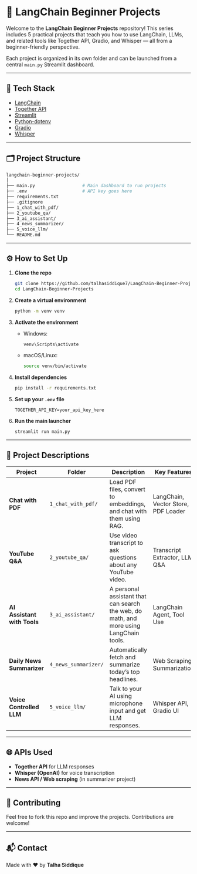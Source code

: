 # 🚀 LangChain Beginner Projects

Welcome to the **LangChain Beginner Projects** repository! This series includes 5 practical projects that teach you how to use LangChain, LLMs, and related tools like Together API, Gradio, and Whisper — all from a beginner-friendly perspective.

Each project is organized in its own folder and can be launched from a central `main.py` Streamlit dashboard.

---

## 🧠 Tech Stack

- [LangChain](https://github.com/langchain-ai/langchain)
- [Together API](https://docs.together.ai/docs)
- [Streamlit](https://streamlit.io/)
- [Python-dotenv](https://pypi.org/project/python-dotenv/)
- [Gradio](https://www.gradio.app/)
- [Whisper](https://github.com/openai/whisper)

---

## 🗂️ Project Structure

```bash
langchain-beginner-projects/
│
├── main.py                  # Main dashboard to run projects
├── .env                     # API key goes here
├── requirements.txt
├── .gitignore
├── 1_chat_with_pdf/
├── 2_youtube_qa/
├── 3_ai_assistant/
├── 4_news_summarizer/
├── 5_voice_llm/
└── README.md
````

---

## ⚙️ How to Set Up

1. **Clone the repo**

   ```bash
   git clone https://github.com/talhasiddique7/LangChain-Beginner-Projects.git
   cd LangChain-Beginner-Projects
   ```

2. **Create a virtual environment**

   ```bash
   python -m venv venv
   ```

3. **Activate the environment**

   * Windows:

     ```bash
     venv\Scripts\activate
     ```
   * macOS/Linux:

     ```bash
     source venv/bin/activate
     ```

4. **Install dependencies**

   ```bash
   pip install -r requirements.txt
   ```

5. **Set up your `.env` file**

   ```
   TOGETHER_API_KEY=your_api_key_here
   ```

6. **Run the main launcher**

   ```bash
   streamlit run main.py
   ```

---

## 📌 Project Descriptions

| Project                     | Folder                      | Description                                                                            | Key Features                        |
| --------------------------- | --------------------------- | -------------------------------------------------------------------------------------- | ----------------------------------- |
| **Chat with PDF**           | `1_chat_with_pdf/`   | Load PDF files, convert to embeddings, and chat with them using RAG.                   | LangChain, Vector Store, PDF Loader |
| **YouTube Q\&A**            | `2_youtube_qa/`      | Use video transcript to ask questions about any YouTube video.                         | Transcript Extractor, LLM Q\&A      |
| **AI Assistant with Tools** | `3_ai_assistant/`    | A personal assistant that can search the web, do math, and more using LangChain tools. | LangChain Agent, Tool Use           |
| **Daily News Summarizer**   | `4_news_summarizer/` | Automatically fetch and summarize today’s top headlines.                               | Web Scraping, Summarization         |
| **Voice Controlled LLM**    | `5_voice_llm/`       | Talk to your AI using microphone input and get LLM responses.                          | Whisper API, Gradio UI              |

---

## 🌐 APIs Used

* **Together API** for LLM responses
* **Whisper (OpenAI)** for voice transcription
* **News API / Web scraping** (in summarizer project)

---

## 🤝 Contributing

Feel free to fork this repo and improve the projects. Contributions are welcome!

---


## 📬 Contact

Made with ❤️ by **Talha Siddique**

